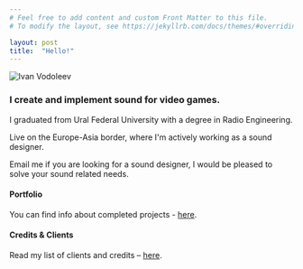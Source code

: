```yaml
---
# Feel free to add content and custom Front Matter to this file.
# To modify the layout, see https://jekyllrb.com/docs/themes/#overriding-theme-defaults

layout: post
title:  "Hello!"
---
```


![Ivan Vodoleev](/assets/images/1J93WxvoW41.png) 

### I create and implement sound for video games. 

I graduated from Ural Federal University with a degree in Radio Engineering. 

Live on the Europe-Asia border, where I'm actively working as a sound designer. 

Email me if you are looking for a sound designer, I would be pleased to solve your sound related needs.

#### Portfolio

You can find info about completed projects - [here](https://ivanvodoleev.github.io/portfolio/).

#### Credits & Clients

Read my list of clients and credits – [here](https://ivanvodoleev.github.io/credits/). 